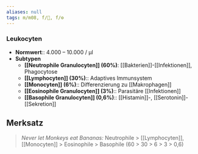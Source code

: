 ```yaml
---
aliases: null
tags: m/m08, f/🦠, f/⚙️
---
```

### Leukocyten
- **Normwert**:: 4.000 – 10.000 / μl
- **Subtypen**
	- **[[Neutrophile Granulocyten]] (60%)**: [[Bakterien]]-[[Infektionen]], Phagocytose
	- **[[Lymphocyten]] (30%)**:: Adaptives Immunsystem
	- **[[Monocyten]] (6%)**:: Differenzierung zu [[Makrophagen]]
	- **[[Eosinophile Granulocyten]] (3%)**:: Parasitäre [[Infektionen]]
	- **[[Basophile Granulocyten]] (0,6%)**:: [[Histamin]]-, [[Serotonin]]-[[Sekretion]]


## Merksatz
> *Never let Monkeys eat Bananas:* Neutrophile > [[Lymphocyten]], [[Monocyten]] > Eosinophile > Basophile (60 > 30 > 6 > 3 > 0,6)